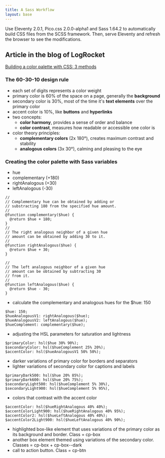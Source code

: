 ```yaml
---
title: A Sass Workflow
layout: base
---
```

Use Eleventy 2.0.1, Pico.css 2.0.0-alpha1 and Sass 1.64.2 to automatically build CSS files from the SCSS framework. Then, serve Eleventy and refresh the browser to see the modifications.

## Article in the blog of LogRocket
[Building a color palette with CSS: 3 methods](https://blog.logrocket.com/building-color-palette-css/)

### The 60-30-10 design rule
- each set of digits represents a color weight
- primary color is 60% of the space on a page, generally the **background**
- secondary color is 30%, most of the time it's **text elements** over the primary color
- accent color is 10%, like **buttons** and **hyperlinks**
- two concepts:
  - **color harmony**, provides a sense of order and balance
  - **color contrast**, measures how readable or accessible one color is
- color theory principles: 
  - **complementary colors** (2x 180°), creates maximum contrast and stability
  - **analogous colors** (3x 30°), calming and pleasing to the eye

### Creating the color palette with Sass variables
- hue
- complementary (+180)
- rightAnalogous (+30)
- leftAnalogous (-30)

```
//
// Complementary hue can be obtained by adding or 
// substracting 180 from the specified hue amount.
//
@function complementary($hue) {
  @return $hue + 180; 
}
//
// The right analogous neighbor of a given hue 
// amount can be obtained by adding 30 to it.
//
@function rightAnalogous($hue) {
  @return $hue + 30;
}

//
// The left analogous neighbor of a given hue 
// amount can be obtained by subtracting 30 
// from it.
//
@function leftAnalogous($hue) {
  @return $hue - 30;
}

```
- calculate the complementary and analogous hues for the $hue: 150
```
$hue: 150;
$hueAnalogousV1: rightAnalogous($hue);
$hueAnalogousV2: leftAnalogous($hue);
$hueComplement: complementary($hue);
```
- adjusting the HSL parameters for saturation and lightness
```
$primaryColor: hsl($hue 30% 90%);
$secondaryColor: hsl($hueComplement 25% 20%);
$accentColor: hsl($hueAnalogousV1 50% 50%);
```
- darker variations of primary color for borders and separators
- lighter variations of secondary color for captions and labels
```
$primaryDark500: hsl($hue 20% 85%);
$primaryDark600: hsl($hue 20% 75%);
$secondaryLight500: hsl($hueComplement 5% 30%),
$secondaryLight900: hsl($hueComplement 5% 95%),
```
- colors that contrast with the accent color
```
$accentColor: hsl($hueRightAnalogous 40% 40%);
$accentColorLight900: hsl($hueRightAnalogous 40% 95%);
$accentColor2: hsl($hueLeftAnalogous 40% 40%);
$accentColor2Light900: hsl($hueLeftAnalogous 40% 90%);
```
- highlighted box-like element that uses variations of the primary color as its background and border. Class = cp-box
- another box element themed using variations of the secondary color. Classes = cp-box + cp-box--dark
- call to action button. Class = cp-btn